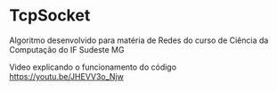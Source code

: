# TcpSocket
Algoritmo desenvolvido para matéria de Redes do curso de Ciência da Computação do IF Sudeste MG

Video explicando o funcionamento do código
https://youtu.be/JHEVV3o_Njw
